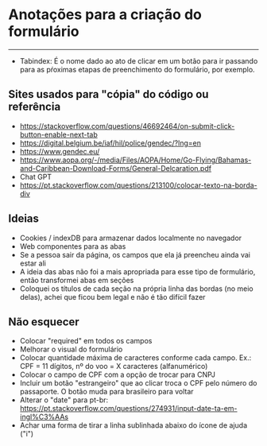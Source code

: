 # Anotações para a criação do formulário

---

* Tabindex: É o nome dado ao ato de clicar em um botão para ir passando para as pŕoximas etapas de preenchimento do formulário, por exemplo.

## Sites usados para "cópia" do código ou referência

* https://stackoverflow.com/questions/46692464/on-submit-click-button-enable-next-tab
* https://digital.belgium.be/iaf/hil/police/gendec/?lng=en
* https://www.gendec.eu/
* https://www.aopa.org/-/media/Files/AOPA/Home/Go-Flying/Bahamas-and-Caribbean-Download-Forms/General-Delcaration.pdf
* Chat GPT
* https://pt.stackoverflow.com/questions/213100/colocar-texto-na-borda-div

## Ideias

* Cookies / indexDB para armazenar dados localmente no navegador
* Web componentes para as abas
* Se a pessoa sair da página, os campos que ela já preencheu ainda vai estar ali
* A ideia das abas não foi a mais apropriada para esse tipo de formulário, então transformei abas em seções
* Coloquei os títulos de cada seção na própria linha das bordas (no meio delas), achei que ficou bem legal e não é tão difícil fazer

## Não esquecer

* Colocar "required" em todos os campos
* Melhorar o visual do formulário
* Colocar quantidade máxima de caracteres conforme cada campo. Ex.: CPF = 11 dígitos, nº do voo = X caracteres (alfanumérico)
* Colocar o campo de CPF com a opção de trocar para CNPJ
* Incluir um botão "estrangeiro" que ao clicar troca o CPF pelo número do passaporte. O botão muda para brasileiro para voltar
* Alterar o "date" para pt-br: https://pt.stackoverflow.com/questions/274931/input-date-ta-em-ingl%C3%AAs
* Achar uma forma de tirar a linha sublinhada abaixo do ícone de ajuda ("i")
